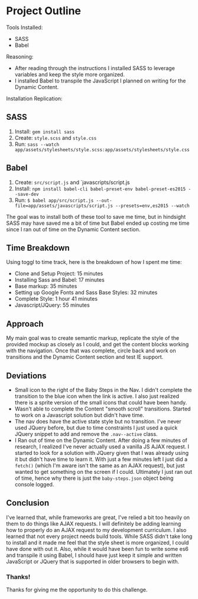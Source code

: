 # Project Outline

Tools Installed:
* SASS
* Babel

Reasoning:
* After reading through the instructions I installed SASS to leverage variables and keep the style more organized.
* I installed Babel to transpile the JavaScript I planned on writing for the Dynamic Content.

Installation Replication:

## SASS

1. Install: `gem install sass`
2. Create: `style.scss` and `style.css`
3. Run: `sass --watch app/assets/stylesheets/style.scss:app/assets/stylesheets/style.css`

## Babel

1. Create: `src/script.js` and `javascripts/script.js
2. Install: `npm install babel-cli babel-preset-env babel-preset-es2015 --save-dev`
3. Run: `$ babel app/src/script.js --out-file=app/assets/javascripts/script.js --presets=env,es2015 --watch`

The goal was to install both of these tool to save me time, but in hindsight SASS may have saved me a bit of time but Babel ended up costing me time since I ran out of time on the Dynamic Content section.

## Time Breakdown

Using toggl to time track, here is the breakdown of how I spent me time:
* Clone and Setup Project: 15 minutes
* Installing Sass and Babel: 17 minutes
* Base markup: 35 minutes
* Setting up Google Fonts and Sass Base Styles: 32 minutes
* Complete Style: 1 hour 41 minutes
* Javascript/JQuery: 55 minutes

## Approach

My main goal was to create semantic markup, replicate the style of the provided mockup as closely as I could, and get the content blocks working with the navigation. Once that was complete, circle back and work on transitions and the Dynamic Content section and test IE support.

## Deviations

* Small icon to the right of the Baby Steps in the Nav. I didn't complete the transition to the blue icon when the link is active. I also just realized there is a sprite version of the small icons that could have been handy.
* Wasn't able to complete the Content "smooth scroll" transitions. Started to work on a Javascript solution but didn't have time.
* The nav does have the active state style but no transition. I've never used JQuery before, but due to time constraints I just used a quick JQuery snippet to add and remove the `.nav--active` class.
* I Ran out of time on the Dynamic Content. After doing a few minutes of research, I realized I've never actually used a vanilla JS AJAX request. I started to look for a solution with JQuery given that I was already using it but didn't have time to learn it. With just a few minutes left I just did a `fetch()` (which I'm aware isn't the same as an AJAX request), but just wanted to get something on the screen if I could. Ultimately I just ran out of time, hence why there is just the `baby-steps.json` object being console logged.

## Conclusion

I've learned that, while frameworks are great, I've relied a bit too heavily on them to do things like AJAX requests. I will definitely be adding learning how to properly do an AJAX request to my development curriculum. I also learned that not every project needs build tools. While SASS didn't take long to install and it made me feel that the style sheet is more organized, I could have done with out it. Also, while it would have been fun to write some es6 and transpile it using Babel, I should have just keep it simple and written JavaScript or JQuery that is supported in older browsers to begin with.

### Thanks!

Thanks for giving me the opportunity to do this challenge.
